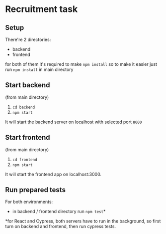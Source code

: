 # Recruitment task
## Setup

There're 2 directories: 
- backend
- frontend

for both of them it's required to make `npm install` so to make it easier just run `npm install` in main directory

## Start backend

(from main directory)
1. `cd backend`
2. `npm start`

It will start the backend server on localhost with selected port `8000`

## Start frontend

(from main directory)
1. `cd frontend`
2. `npm start`

It will start the frontend app on localhost:3000. 

## Run prepared tests

For both environments:
- in backend / frontend directory run `npm test`*

*for React and Cypress, both servers have to run in the background, so first turn on backend and frontend, then run cypress tests.
